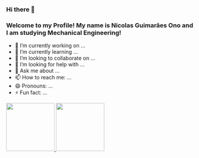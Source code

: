 ### Hi there 👋 
### Welcome to my Profile! My name is Nicolas Guimarães Ono and I am studying Mechanical Engineering!

- 🔭 I’m currently working on ...
- 🌱 I’m currently learning ...
- 👯 I’m looking to collaborate on ...
- 🤔 I’m looking for help with ...
- 💬 Ask me about ...
- 📫 How to reach me: ...
- 😄 Pronouns: ...
- ⚡ Fun fact: ...

<div>
  <a href="https://github.com/NicolasOno">
  <img height="130em" src="https://github-readme-stats.vercel.app/api?username=NicolasOno&show_icons=true&theme=dark&include_all_commits=true&count_private=true"/>
  <img height="130em" src="https://github-readme-stats.vercel.app/api/top-langs/?username=NicolasOno&layout=compact&langs_count=16&theme=dark"/>
</div>
  
